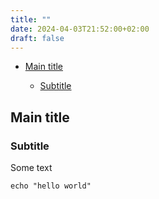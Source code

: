 ```yaml
---
title: ""
date: 2024-04-03T21:52:00+02:00
draft: false
---
```


<!--toc:start-->

- [Main title](#main-title)

  - [Subtitle](#subtitle)

<!--toc:end-->

## Main title

### Subtitle

Some text

```shell
echo "hello world"
```
